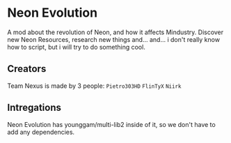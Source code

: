 # Neon  Evolution
A mod about the revolution of Neon, and how it affects Mindustry. Discover new Neon Resources, research new things and... and... i don't really know how to script, but i will try to do something cool.
## Creators
Team Nexus is made by 3 people:
`Pietro303HD`
`FlinTyX`
`Niirk`
## Intregations
Neon Evolution has younggam/multi-lib2 inside of it, so we don't have to add any dependencies.
